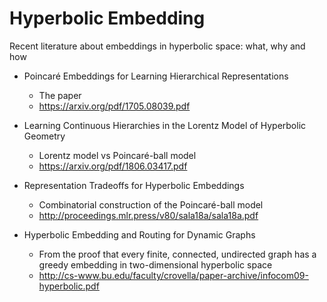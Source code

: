 # Hyperbolic Embedding

Recent literature about embeddings in hyperbolic space: what, why and how

* Poincaré Embeddings for Learning Hierarchical Representations
  * The paper
  * https://arxiv.org/pdf/1705.08039.pdf
 
* Learning Continuous Hierarchies in the Lorentz Model of Hyperbolic Geometry
  * Lorentz model vs Poincaré-ball model 
  * https://arxiv.org/pdf/1806.03417.pdf

* Representation Tradeoffs for Hyperbolic Embeddings
  * Combinatorial construction of the Poincaré-ball model 
  * http://proceedings.mlr.press/v80/sala18a/sala18a.pdf

* Hyperbolic Embedding and Routing for Dynamic Graphs
  * From the proof that every finite, connected, undirected graph has a greedy embedding in two-dimensional hyperbolic space
  * http://cs-www.bu.edu/faculty/crovella/paper-archive/infocom09-hyperbolic.pdf

